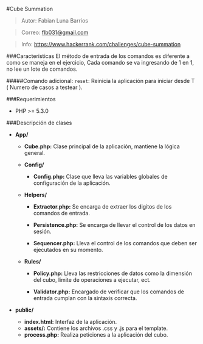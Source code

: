 #Cube Summation


> Autor: Fabian Luna Barrios

> Correo: flb031@gmail.com

> Info: https://www.hackerrank.com/challenges/cube-summation

###Caracteristicas
El método de entrada de los comandos es diferente a como se maneja en el ejercicio, Cada comando se va ingresando de 1 en 1, no lee un lote de comandos.

#####Comando adicional:
`reset`: Reinicia la aplicación para iniciar desde T ( Numero de casos a testear ).

###Requerimientos
* PHP >= 5.3.0

###Descripción de clases


* **App/**
    
    * **Cube.php:** Clase principal de la aplicación, mantiene la lógica general.

    * **Config/** 
        
        * **Config.php:** Clase que lleva las variables globales de configuración de la aplicación.

    * **Helpers/**
        
        * **Extractor.php:** Se encarga de extraer los digitos de los comandos de entrada.

        * **Persistence.php:** Se encarga de llevar el control de los datos en sesión.

        * **Sequencer.php:** Lleva el control de los comandos que deben ser ejecutados en su momento.

    * **Rules/**
        
        * **Policy.php:** Lleva las restricciones de datos como la dimensión del cubo, limite de operaciones a ejecutar, ect.

        * **Validator.php:** Encargado de verificar que los comandos de entrada cumplan con la sintaxis correcta.
        
* **public/**
    * **index.html:** Interfaz de la aplicación.
    * **assets/:** Contiene los archivos .css y .js para el template.
    * **process.php:** Realiza peticiones a la aplicación del cubo.
    
